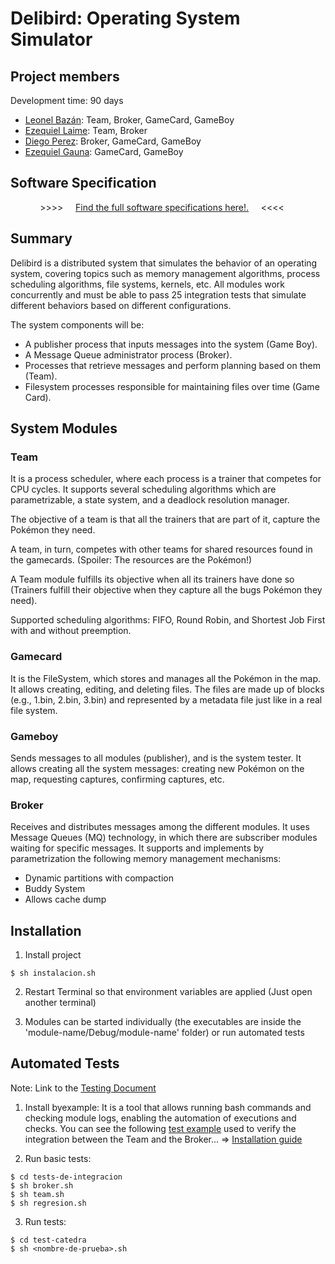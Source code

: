 # Delibird: Operating System Simulator

## Project members

Development time: 90 days

* [Leonel Bazán](https://www.linkedin.com/in/bazanotin/): Team, Broker, GameCard, GameBoy
* [Ezequiel Laime](https://www.linkedin.com/in/ezequiel-laime/): Team, Broker
* [Diego Perez](https://www.linkedin.com/in/diego-p%C3%A9rez-pe%C3%B1a-b5881822a/): Broker, GameCard, GameBoy
* [Ezequiel Gauna](https://www.linkedin.com/in/ezequielgauna/): GameCard, GameBoy

## Software Specification

&nbsp; &nbsp; &nbsp; &nbsp; &nbsp; &nbsp;    \>\>\>\> &nbsp; &nbsp; [Find the full software specifications here!.](doc/requirements.md) &nbsp; &nbsp; <<<<

## Summary

Delibird is a distributed system that simulates the behavior of an operating system, covering topics such as memory management algorithms, process scheduling algorithms, file systems, kernels, etc. All modules work concurrently and must be able to pass 25 integration tests that simulate different behaviors based on different configurations.

The system components will be:

- A publisher process that inputs messages into the system (Game Boy).
- A Message Queue administrator process (Broker).
- Processes that retrieve messages and perform planning based on them (Team).
- Filesystem processes responsible for maintaining files over time (Game Card).

## System Modules

### Team 

It is a process scheduler, where each process is a trainer that competes for CPU cycles. It supports several scheduling algorithms which are parametrizable, a state system, and a deadlock resolution manager.

The objective of a team is that all the trainers that are part of it, capture the Pokémon they need.

A team, in turn, competes with other teams for shared resources found in the gamecards. (Spoiler: The resources are the Pokémon!)

A Team module fulfills its objective when all its trainers have done so (Trainers fulfill their objective when they capture all the bugs Pokémon they need).

Supported scheduling algorithms: FIFO, Round Robin, and Shortest Job First with and without preemption.

### Gamecard

It is the FileSystem, which stores and manages all the Pokémon in the map. It allows creating, editing, and deleting files. The files are made up of blocks (e.g., 1.bin, 2.bin, 3.bin) and represented by a metadata file just like in a real file system.

### Gameboy

Sends messages to all modules (publisher), and is the system tester. It allows creating all the system messages: creating new Pokémon on the map, requesting captures, confirming captures, etc.

### Broker

Receives and distributes messages among the different modules. It uses Message Queues (MQ) technology, in which there are subscriber modules waiting for specific messages.
It supports and implements by parametrization the following memory management mechanisms:
  - Dynamic partitions with compaction
  - Buddy System
  - Allows cache dump

## Installation

1) Install project

```shell
$ sh instalacion.sh
```

2) Restart Terminal so that environment variables are applied (Just open another terminal)

3) Modules can be started individually (the executables are inside the 'module-name/Debug/module-name' folder) or run automated tests

## Automated Tests

Note: Link to the [Testing Document](https://docs.google.com/document/d/1_MHl52R-wPyL4SaWYok4Crf47dVwlqZOQn1MWouo3T8/edit)

1) Install byexample: It is a tool that allows running bash commands and checking module logs, enabling the automation of executions and checks. You can see the following [test example](https://github.com/leobz/SO-UNIX-Delibird/blob/master/tests-de-integracion/team-broker.md)  used to verify the integration between the Team and the Broker... =>
[Installation guide](https://github.com/leobz/SO-UNIX-Delibird/blob/master/tests-de-integracion/README.md)


1) Run basic tests:

```shell
$ cd tests-de-integracion
$ sh broker.sh
$ sh team.sh
$ sh regresion.sh
```

3) Run tests:

```shell
$ cd test-catedra
$ sh <nombre-de-prueba>.sh
```

